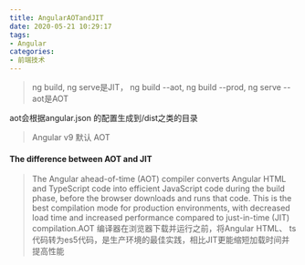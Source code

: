 ```yaml
---
title: AngularAOTandJIT
date: 2020-05-21 10:29:17
tags:
- Angular
categories: 
- 前端技术
---
```

> ng build, ng serve是JIT， ng build --aot, ng build --prod, ng serve --aot是AOT

aot会根据angular.json 的配置生成到/dist之类的目录

> Angular v9 默认 AOT

#### The difference between AOT and JIT

> The Angular ahead-of-time (AOT) compiler converts Angular HTML and TypeScript code into efficient JavaScript code during the build phase, before the browser downloads and runs that code. This is the best compilation mode for production environments, with decreased load time and increased performance compared to just-in-time (JIT) compilation.AOT 编译器在浏览器下载并运行之前，将Angular HTML、 ts代码转为es5代码，是生产环境的最佳实践，相比JIT更能缩短加载时间并提高性能